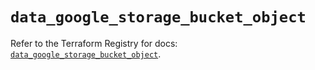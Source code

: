 # `data_google_storage_bucket_object`

Refer to the Terraform Registry for docs: [`data_google_storage_bucket_object`](https://registry.terraform.io/providers/hashicorp/google/6.38.0/docs/data-sources/storage_bucket_object).
